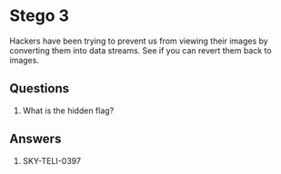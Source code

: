 # Stego 3
Hackers have been trying to prevent us from viewing their images by converting them into data streams. See if you can revert them back to images.

## Questions
1. What is the hidden flag?

## Answers
1. SKY-TELI-0397
